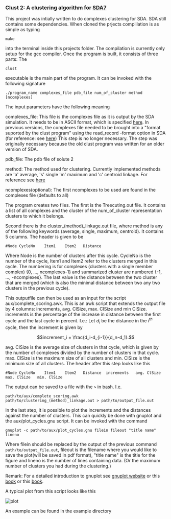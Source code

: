### Clust 2: A clustering algorithm for [SDA7](https://mcm.h-its.org/sda/doc/doc_sda7/index.html)

This project was intially written to do complexes clustering for SDA. SDA still contains some dependencies.
When cloned the prjects complilation is as simple as typing 

```
make
```

into the terminal inside this projects folder. The compilation is currently only setup for the gcc compiler. 
Once the program is built, it consists of three parts: The 

```
clust
```
executable is the main part of the program. It can be invoked with the following signature

```
./program_name complexes_file pdb_file num_of_cluster method [ncomplexes]
```

The input parameters have the following meaning

complexes_file: This file is the complexes file as it is output by the SDA simulation. It needs to be in ASCII format, which 
is specified [here](https://mcm.h-its.org/sda/doc/doc_sda7/complexes_file.html). In previous versions, the complexes file needed to be brought into a 
"format suported by the clust program" using the read_record -format option in SDA (for reference: see [here](https://mcm.h-its.org/sda/doc/doc_sda7/tools.html)) 
This step is no longer necessary. The step was originally necessary because the old clust program was written for an older version of SDA.

pdb_file: The pdb file of solute 2 

method: The method used for clustering. Currently implemented methods are 'a' average, 's' single 'm' maximum and 'c' centroid linkage. For reference see [here](https://en.wikipedia.org/wiki/Hierarchical_clustering)

ncomplexes(optional): The first ncomplexes to be used are found in the complexes file (defaults to all)

The program creates two files. The first is the Treecuting.out file. It contains a list of all complexes and the cluster of the num_of_cluster representation clusters to which it belongs.

Second there is the cluster_(method)_linkage.out file, where method is any of the following keywords (average, single, maximum, centroid).
It contains 5 columns. The header is given to be 

```
#Node CycleNo    Item1    Item2   Distance
```

Where Node is the number of clusters after this cycle. CycleNo is the number of the cycle, Item1 and Item2 refer to the clusters merged in this cycle.
The numbering is for complexes (clusters with a single member complex) {0, ..., ncomplexes-1} and summarized cluster are numbered {-1, ..., -ncomplexes}. The last 
value is the distance between the two cluster that are merged (which is also the minimal distance between two any two clusters in the previous cycle).


This outputfile can then be used as an input for the script aux/complete_scoring.awk. This is an awk script that extends the output file by 4 columns:
increments, avg. ClSize, max. ClSize and min ClSize. increments is the percentage of the increase in distance between the first cycle and the last cycle in percent. 
I.e.: Let $d_i$ be the distance in the $i^{th}$ cycle, then the increment is given by

$$increment_i = \frac{d_i-d_{i-1}}{d_n-d_1}.$$


avg. ClSize is the average size of clusters in that cycle, which is given by the number of complexes divided by the number of clusters in that cycle.
max. ClSize is the maximum size of all clusters and min. ClSize is the minimum size of all clusters. The header after this step looks like this

```
#Node CycleNo    Item1    Item2   Distance  increments   avg. ClSize   max. ClSize   min. ClSize
```

The output can be saved to a file with the `>` in bash. I.e.

```
path/to/aux/complete_scoring.awk path/to/clustering_(method)_linkage.out > path/to/output_file.out
```

In the last step, it is possible to plot the increments and the distances against the number of clusters. This can quickly be done with gnuplot and the aux/plot_cycles.gnu script.
It can be invoked with the command 

```
gnuplot -c path/to/aux/plot_cycles.gnu filein fileout "title name" lineno 
```


Where filein should be replaced by the output of the previous command `path/to/output_file.out`, fileout is the filename where you would like to save the plot(will be saved in pdf format),
"title name" is the title for the figure and lineno is the number of lines containing data. (Or the maximum number of clusters you had during the clustering.)

Remark: For a detailed introduction to gnuplot see [gnuplot website](http://www.gnuplot.info/) or this [book](https://alogus.com/g5script/gnuplot5/) or this [book](https://github.com/tianxiao/gnuplot-study/blob/master/gnuplot/Gnuplot%20in%20Action.pdf).

A typical plot from this script looks like this


![plot](https://github.com/jabruniessner/clust2/assets/95258260/30c8e879-83ca-47b7-a544-685eacf2cca2)

An example can be found in the example directory

